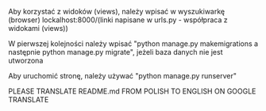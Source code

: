 Aby korzystać z widoków (views), należy wpisać w wyszukiwarkę (browser) lockalhost:8000/(linki napisane w urls.py - współpraca z widokami (views))

W pierwszej kolejności należy wpisać "python manage.py makemigrations a następnie python manage.py migrate", jeżeli baza danych nie jest utworzona

Aby uruchomić stronę, należy używać "python manage.py runserver"

PLEASE TRANSLATE README.md FROM POLISH TO ENGLISH ON GOOGLE TRANSLATE
